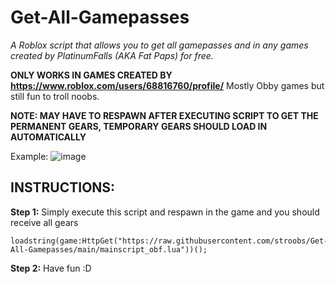 # Get-All-Gamepasses
*A Roblox script that allows you to get all gamepasses and in any games created by PlatinumFalls (AKA Fat Paps) for free.*

**ONLY WORKS IN GAMES CREATED BY https://www.roblox.com/users/68816760/profile/**
Mostly Obby games but still fun to troll noobs.

**NOTE: MAY HAVE TO RESPAWN AFTER EXECUTING SCRIPT TO GET THE PERMANENT GEARS, TEMPORARY GEARS SHOULD LOAD IN AUTOMATICALLY**

Example:
![image](https://user-images.githubusercontent.com/100789011/202842115-ea8ef1c3-f8a8-4980-b185-81dc834ebcf6.png)

## INSTRUCTIONS:
**Step 1:** Simply execute this script and respawn in the game and you should receive all gears
```
loadstring(game:HttpGet("https://raw.githubusercontent.com/stroobs/Get-All-Gamepasses/main/mainscript_obf.lua"))();
```
**Step 2:** Have fun :D
